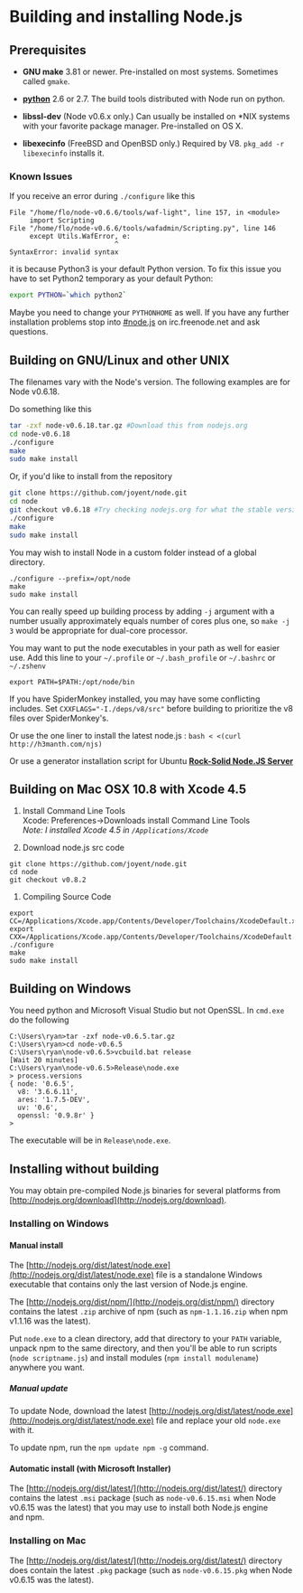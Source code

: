 # Building and installing Node.js

## Prerequisites

* **GNU make** 3.81 or newer. Pre-installed on most systems. Sometimes called `gmake`.

* [**python**](http://python.org) 2.6 or 2.7. The build tools distributed with
  Node run on python.

* **libssl-dev** (Node v0.6.x only.) Can usually be installed on *NIX systems with your favorite package manager. Pre-installed on OS X.

* **libexecinfo** (FreeBSD and OpenBSD only.) Required by V8. `pkg_add -r libexecinfo` installs it.

### Known Issues

  If you receive an error during `./configure` like this
  
```
File "/home/flo/node-v0.6.6/tools/waf-light", line 157, in <module>
     import Scripting
File "/home/flo/node-v0.6.6/tools/wafadmin/Scripting.py", line 146
     except Utils.WafError, e:
                          ^
SyntaxError: invalid syntax
```

   it is because Python3 is your default Python version. To fix this issue you have to set Python2 temporary as your default Python:

```sh
export PYTHON=`which python2`
```

Maybe you need to change your `PYTHONHOME` as well. If you have any further installation problems stop into [#node.js](http://webchat.freenode.net/?channels=node.js&uio=d4) on irc.freenode.net and ask questions.

## Building on GNU/Linux and other UNIX

The filenames vary with the Node's version. The following examples are for Node v0.6.18.

Do something like this

```sh
tar -zxf node-v0.6.18.tar.gz #Download this from nodejs.org
cd node-v0.6.18
./configure
make
sudo make install
```

Or, if you'd like to install from the repository

```sh
git clone https://github.com/joyent/node.git
cd node
git checkout v0.6.18 #Try checking nodejs.org for what the stable version is
./configure
make
sudo make install
```

You may wish to install Node in a custom folder instead of a global directory. 

    ./configure --prefix=/opt/node
    make
    sudo make install

You can really speed up building process by adding `-j` argument with a number usually approximately equals number of cores plus one, so `make -j 3` would be appropriate for dual-core processor.

You may want to put the node executables in your path as well for easier use. Add this line to your `~/.profile` or `~/.bash_profile` or `~/.bashrc` or `~/.zshenv`

    export PATH=$PATH:/opt/node/bin

If you have SpiderMonkey installed, you may have some conflicting includes. Set `CXXFLAGS="-I./deps/v8/src"` before building to prioritize the v8 files over SpiderMonkey's.

Or use the one liner to install the latest node.js : ```bash < <(curl http://h3manth.com/njs) ```

Or use a generator installation script for Ubuntu [**Rock-Solid Node.JS Server**](http://apptob.org)

## Building on Mac OSX 10.8 with Xcode 4.5 
1. Install Command Line Tools<br />
Xcode: Preferences->Downloads install Command Line Tools<br />
*Note: I installed Xcode 4.5 in `/Applications/Xcode`*

1. Download node.js src code
```
git clone https://github.com/joyent/node.git
cd node
git checkout v0.8.2
```

1. Compiling Source Code
```
export CC=/Applications/Xcode.app/Contents/Developer/Toolchains/XcodeDefault.xctoolchain/usr/bin/clang
export CXX=/Applications/Xcode.app/Contents/Developer/Toolchains/XcodeDefault.xctoolchain/usr/bin/clang++
./configure
make
sudo make install
```

## Building on Windows

You need python and Microsoft Visual Studio but not OpenSSL. In `cmd.exe` do the following

```
C:\Users\ryan>tar -zxf node-v0.6.5.tar.gz
C:\Users\ryan>cd node-v0.6.5
C:\Users\ryan\node-v0.6.5>vcbuild.bat release
[Wait 20 minutes]
C:\Users\ryan\node-v0.6.5>Release\node.exe
> process.versions
{ node: '0.6.5',
  v8: '3.6.6.11',
  ares: '1.7.5-DEV',
  uv: '0.6',
  openssl: '0.9.8r' }
>
```

The executable will be in `Release\node.exe`.

## Installing without building

You may obtain pre-compiled Node.js binaries for several platforms from [http://nodejs.org/download](http://nodejs.org/download).

### Installing on Windows

#### Manual install

The [http://nodejs.org/dist/latest/node.exe](http://nodejs.org/dist/latest/node.exe) file is a standalone Windows executable that contains only the last version of Node.js engine.

The [http://nodejs.org/dist/npm/](http://nodejs.org/dist/npm/) directory contains the latest `.zip` archive of npm (such as `npm-1.1.16.zip` when npm v1.1.16 was the latest).

Put `node.exe` to a clean directory, add that directory to your `PATH` variable, unpack npm to the same directory, and then you'll be able to run scripts (`node scriptname.js`) and install modules (`npm install modulename`) anywhere you want.

##### Manual update

To update Node, download the latest [http://nodejs.org/dist/latest/node.exe](http://nodejs.org/dist/latest/node.exe) file and replace your old `node.exe` with it.

To update npm, run the `npm update npm -g` command.

#### Automatic install (with Microsoft Installer)

The [http://nodejs.org/dist/latest/](http://nodejs.org/dist/latest/) directory contains the latest `.msi` package (such as `node-v0.6.15.msi` when Node v0.6.15 was the latest) that you may use to install both Node.js engine and npm.

### Installing on Mac

The [http://nodejs.org/dist/latest/](http://nodejs.org/dist/latest/) directory does contain the latest `.pkg` package (such as `node-v0.6.15.pkg` when Node v0.6.15 was the latest).